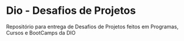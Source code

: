# Dio - Desafios de Projetos
Repositório para entrega de Desafios de Projetos feitos em Programas, Cursos e BootCamps da DIO 

